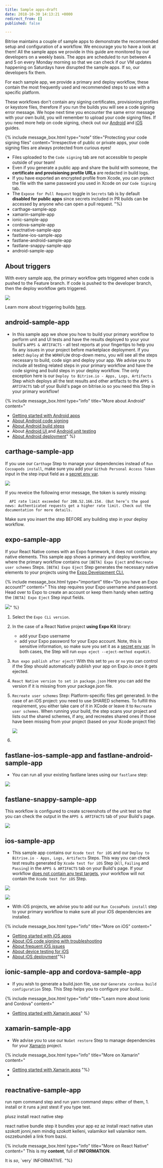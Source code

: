 ```yaml
---
title: Sample apps-draft
date: 2018-10-30 14:13:21 +0000
redirect_from: []
published: false

---
```

Bitrise maintains a couple of sample apps to demonstrate the recommended setup and configuration of a workflow. We encourage you to have a look at them! All the sample apps we provide in this guide are monitored by our developers on a weekly basis. The apps are scheduled to run between 4 and 5 on every Monday morning so that we can check if our VM updates happening on Saturdays have disrupted the sample apps. If so, our developers fix them.

For each sample app, we provide a primary and deploy workflow, these contain the most frequently used and recommended steps to use with a specific platform.

These workflows don't contain any signing certificates, provisioning profiles or keystore files, therefore if you run the builds you will see a code signing error message. We hope next time you encounter the same error message with your own build, you will remember to upload your code signing files. If you need more help on code signing, check out our [Android](/code-signing/android-code-signing/android-code-signing-procedures/) and [iOS](/code-signing/ios-code-signing/code-signing/) guides.

{% include message_box.html type="note" title="Protecting your code signing files" content="Irrespective of public or private apps, your code signing files are always protected from curious eyes!

* Files uploaded to the `Code signing` tab are not accessible to people outside of your team!
* Even if you generate a public app and share the build with someone, the **certificate and provisioning profile URLs** are redacted in build logs.
* If you have exported an encrypted profile from Xcode, you can protect the file with the same password you used in Xcode on our `Code Signing` tab. 
* The `Expose for Pull Request` toggle in `Secrets` tab is by default **disabled for public apps** since secrets included in PR builds can be accessed by anyone who can open a pull request. "%}
* carthage-sample-app
* xamarin-sample-app
* ionic-sample-app
* cordova-sample-app
* reactnative-sample-app
* fastlane-ios-sample-app
* fastlane-android-sample-app
* fastlane-snappy-sample-app
* android-sample-app

## About triggers

With every sample app, the primary workflow gets triggered when code is pushed to the Feature branch. If code is pushed to the developer branch, then the deploy workflow gets triggered.

![](/img/triggers-sample-app.png)

Learn more about triggering builds [here](/builds/triggering-builds/triggering-builds/).

## android-sample-app

* In this sample app we show you how to build your primary workflow to perform unit and UI tests and have the results deployed to your your build's `APPS & ARTIFACTS` - all test reports at your fingertips to help you fix any issues in your project before marketplace deployment. If you select `deploy` at the `WORKFLOW` drop-down menu, you will see all the steps necessary to build, code sign and deploy your app. We advise you to include all testing related steps in your primary workflow and have the code signing and build steps in your deploy workflow. The only exception here is our `Deploy to Bitrise.io - Apps, Logs, Artifacts` Step which deploys all the test results and other artifacts to the `APPS & ARTIFACTS` tab of your Build's page on bitrise.io so you need this Step in your primary workflow!

{% include message_box.html type="info" title="More about Android" content="

* [Getting started with Android apps](/getting-started/getting-started-with-android-apps/)
* [About Android code signing](/code-signing/android-code-signing/android-code-signing-procedures/)
* [About Android build steps](/tips-and-tricks/android-tips-and-tricks/)
* About [Android UI ](/testing/device-testing-for-android/)and [Android unit testing](/testing/android-run-a-unit-test/)
* [About Android deployment](/deploy/android-deploy/deploying-android-apps/)" %}

## carthage-sample-app

If you use our `Carthage` Step to manage your dependencies instead of `Run Cocoapods install`, make sure you add your `Github Personal Access Token` input in the step input field as a [secret env var](/builds/env-vars-secret-env-vars/#about-secrets).

![](/img/carthage.png)

If you reveice the following error message, the token is surely missing:

      API rate limit exceeded for 208.52.166.154. (But here’s the good news: Authenticated requests get a higher rate limit. Check out the documentation for more details.

Make sure you insert the step BEFORE any building step in your deploy workflow.

## expo-sample-app

If your React Native comes with an Expo framework, it does not contain any native elements. This sample app shows a primary and deploy workflow, where the primary workflow contains our `[BETA] Expo Eject` and `Recreate user schemes` Steps. `[BETA] Expo Eject` Step generates the necessary native elements to your projects using the [Expo Development CLI.](https://docs.expo.io/versions/latest/introduction/installation#local-development-tool-expo-cli)

{% include message_box.html type="important" title="Do you have an Expo account?" content=" This step requires your Expo username and password. Head over to Expo to create an account or keep them handy when setting the `[BETA] Expo Eject` Step input fields.

![](/img/expo-eject.png)" %}

1. Select the `Expo CLi version`.
2. In the case of a React Native project **using Expo Kit** library:
   * add your Expo username
   * add your Expo password for your Expo account. Note, this is sensitive information, so make sure you set it as a [secret env var](/builds/env-vars-secret-env-vars/#about-secrets/). In both cases, the Step will run `expo eject --eject-method expoKit`.
3. `Run expo publish after eject?` With this set to `yes` or `no` you can control if the Step should automatically publish your app on Expo.io once it gets ejected.
4. `React Native version to set in package.json` Here you can add the version if it is missing from your package.json file.
5. `Recreate user schemes` Step: Platform-specific files get generated. In the case of an iOS project: you need to use SHARED schemes. To fulfill this requirement, you either take care of it in XCode or leave it to `Recreate user schemes`. When running your build, the step scans your project and lists out the shared schemes, if any, and recreates shared ones if those have been missing from your project (based on your Xcode project file)

   ![](/img/recreate=schemes.png)
6. 

## fastlane-ios-sample-app and fastlane-android-sample-app

* You can run all your existing fastlane lanes using our `fastlane` step:

![](/img/fastlane-lane.png)

## fastlane-snappy-sample-app

This workflow is configured to create screenshots of the unit test so that you can check the output in the `APPS & ARTIFACTS` tab of your Build's page.

![](/img/screenshot-snappy.png)

## ios-sample-app

* This sample app contains our `Xcode test for iOS` and our `Deploy to Bitrise.io - Apps, Logs, Artifacts` Steps. This way you can check test results generated by `Xcode test for iOS` Step (`All`, `Failing` and `Passing`) in the `APPS & ARTIFACTS` tab on your Build's page. If your workflow [does not contain any test targets](/getting-started/getting-started-with-ios-apps/#running-xcode-tests), your workflow will not contain the `Xcode test for iOS` Step. 

![](/img/sample-app-ios.png)

![](/img/xcode-test-results.png)

* With iOS projects, we advise you to add our `Run CocoaPods install` step to your primary workflow to make sure all your iOS dependencies are installed.

{% include message_box.html type="info" title="More on iOS" content="

* [Getting started with iOS apps](/getting-started/getting-started-with-ios-apps/)
* [About iOS code signing with troubleshooting](/code-signing/ios-code-signing/code-signing/)
* [About frequent iOS issues](/troubleshooting/frequent-ios-issues/)
* [About device testing for iOS](/testing/device-testing-for-ios/)
* [About iOS deployment](/deploy/ios-deploy/introduction-to-deploying-ios-apps/)"%}

## ionic-sample-app and cordova-sample-app

* If you wish to generate a build.json file, use our `Generate cordova build configuration` Step. This Step helps you to configure your build...

{% include message_box.html type="info" title="Learn more about Ionic and Cordova" content="

* [Getting started with Xamarin apps](/getting-started/getting-started-with-ionic-cordova-apps/)" %}

## xamarin-sample-app

* We advise you to use our `NuGet restore` Step to manage dependencies for your [Xamarin](/getting-started/getting-started-with-xamarin-apps/) project.

{% include message_box.html type="info" title="More on Xamarin" content="

* [Getting started with Xamarin apps](/getting-started/getting-started-with-xamarin-apps/) "%}
* 

## reactnative-sample-app

run npm command step and run yarn command steps:  either of them, 1. install or it runs a jest stest if you type test.

plusz install react native step

react native bundle step it bundles your app ez az install react native utan szokott jonni,nem mindig szokott kelleni, valamikor kell valamikor nem. oszzebundeli a link from bazsi.

{% include message_box.html type="info" title="More on React Native" content="
This is my **content**, full of **INFORMATION**.

It is _so_, \`very\` INFORMATIVE.
"%}